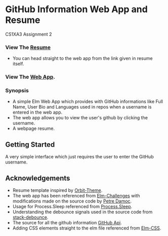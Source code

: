 # GitHub Information Web App and Resume

CS1XA3 Assignment 2

### View The [Resume](http://ugweb.cas.mcmaster.ca/~sharmc6/)
* You can head straight to the web app from the link given in resume itself.

### View The [Web App](http://ugweb.cas.mcmaster.ca/~sharmc6/elm/main.html).

### Synopsis

* A simple Elm Web App which provides with GitHub informations like Full Name, User Bio and Languages used in repos when a username is entered in the web app.
* The web app allows you to view the user's github by clicking the username.
* A webpage resume.


## Getting Started

A very simple interface which just requires the user to enter the GitHub username.

## Acknowledgements
* Resume template inspired by [Orbit-Theme](https://github.com/xriley/Orbit-Theme).
* The web app has been referenced from [Elm-Challenges](https://github.com/pdamoc/elmChallenges) with modifications made on the source code by [Petre Damoc](https://github.com/pdamoc).
* Usage for Process.Sleep referenced from [Process.Sleep](https://groups.google.com/forum/#!topic/elm-discuss/9KxTYXOxMKY).
* Understanding the debounce signals used in the source code from [stack-debounce](https://stackoverflow.com/questions/34709544/how-to-debounce-elm-signals).
* The source for all the github information [GitHub Api](https://developer.github.com/v3/repos/).
* Adding CSS elements straight to the elm file referenced from [Elm-CSS](https://github.com/rtfeldman/elm-css).



